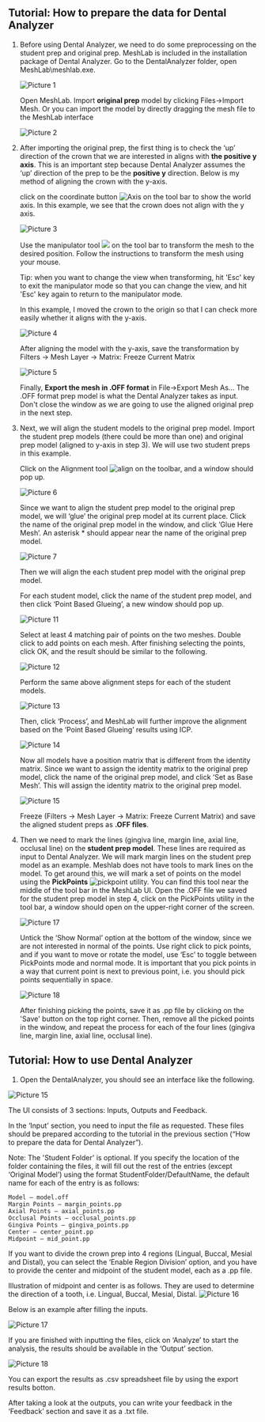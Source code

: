 ## Tutorial: How to prepare the data for Dental Analyzer
1. Before using Dental Analyzer, we need to do some preprocessing on the student prep and original prep. MeshLab is included in the installation package of Dental Analyzer. Go to the DentalAnalyzer folder, open MeshLab\meshlab.exe.

    ![Picture 1](./tutorial_assets/Picture1.png)

   Open MeshLab. Import **original prep** model by clicking Files->Import Mesh. Or you can import the model by directly dragging the mesh file to the MeshLab interface

    ![Picture 2](./tutorial_assets/Picture2.png)

2. After importing the original prep, the first thing is to check the ‘up’ direction of the crown that we are interested in aligns with **the positive y axis**. This is an important step because Dental Analyzer assumes the ‘up’ direction of the prep to be the **positive y** direction. Below is my method of aligning the crown with the y-axis.
   
    click on the coordinate button ![Axis](./tutorial_assets/axis.png) on the tool bar to show the world axis. In this example, we see that the crown does not align with the y axis.

    ![Picture 3](./tutorial_assets/Picture3.png)

    Use the manipulator tool ![](./tutorial_assets/manipulator.png) on the tool bar to transform the mesh to the desired position. Follow the instructions to transform the mesh using your mouse.

    Tip: when you want to change the view when transforming, hit 'Esc' key to exit the manipulator mode so that you can change the view, and hit 'Esc' key again to return to the manipulator mode.

    In this example, I moved the crown to the origin so that I can check more easily whether it aligns with the y-axis.

    ![Picture 4](./tutorial_assets/Picture4.png)

    After aligning the model with the y-axis, save the transformation by Filters -> Mesh Layer -> Matrix: Freeze Current Matrix
    
    ![Picture 5](./tutorial_assets/Picture5.png)
    
    Finally, **Export the mesh in .OFF format** in File->Export Mesh As… The .OFF format prep model is what the Dental Analyzer takes as input. Don't close the window as we are going to use the aligned original prep in the next step.
3. Next, we will align the student models to the original prep model. Import the student prep models (there could be more than one) and original prep model (aligned to y-axis in step 3). We will use two student preps in this example.
   
   Click on the Alignment tool ![align](./tutorial_assets/alignment.png) on the toolbar, and a window should pop up.

    ![Picture 6](./tutorial_assets/Picture6.png)

    Since we want to align the student prep model to the original prep model, we will ‘glue’ the original prep model at its current place. Click the name of the original prep model in the window, and click ‘Glue Here Mesh’. An asterisk * should appear near the name of the original prep model.

    ![Picture 7](./tutorial_assets/Picture7.png)

    Then we will align the each student prep model with the original prep model. 
    
    For each student model, click the name of the student prep model, and then click ‘Point Based Glueing’, a new window should pop up.

    ![Picture 11](./tutorial_assets/Picture8.png)
    
    Select at least 4 matching pair of points on the two meshes. Double click to add points on each mesh. After finishing selecting the points, click OK, and the result should be similar to the following.

    ![Picture 12](./tutorial_assets/Picture9.png)

    Perform the same above alignment steps for each of the student models.

    ![Picture 13](./tutorial_assets/Picture10.png)

    Then, click ‘Process’, and MeshLab will further improve the alignment based on the ‘Point Based Glueing’ results using ICP. 

    ![Picture 14](./tutorial_assets/Picture11.png)

    Now all models have a position matrix that is different from the identity matrix. Since we want to assign the identity matrix to the original prep model, click the name of the original prep model, and click ‘Set as Base Mesh’. This will assign the identity matrix to the original prep model.

    ![Picture 15](./tutorial_assets/Picture12.png)

    Freeze (Filters -> Mesh Layer -> Matrix: Freeze Current Matrix) and save the aligned student preps as **.OFF files**.

4. Then we need to mark the lines (gingiva line, margin line, axial line, occlusal line) on the **student prep model**. These lines are required as input to Dental Analyzer. We will mark margin lines on the student prep model as an example.
Meshlab does not have tools to mark lines on the model. To get around this, we will mark a set of points on the model using the **PickPoints** ![pickpoint](./tutorial_assets/pickpoint.png) utility. You can find this tool near the middle of the tool bar in the MeshLab UI.
Open the .OFF file we saved for the student prep model in step 4, click on the PickPoints utility in the tool bar, a window should open on the upper-right corner of the screen.

    ![Picture 17](./tutorial_assets/Picture13.png)

    Untick the ‘Show Normal’ option at the bottom of the window, since we are not interested in normal of the points. Use right click to pick points, and if you want to move or rotate the model, use ‘Esc’ to toggle between PickPoints mode and normal mode. It is important that you pick points in a way that current point is next to previous point, i.e. you should pick points sequentially in space. 

    ![Picture 18](./tutorial_assets/Picture14.png)

    After finishing picking the points, save it as .pp file by clicking on the 'Save' button on the top right corner. Then, remove all the picked points in the window, and repeat the process for each of the four lines (gingiva line, margin line, axial line, occlusal line).


## Tutorial: How to use Dental Analyzer
1. Open the DentalAnalyzer, you should see an interface like the following.

![Picture 15](./tutorial_assets/Picture15.png)

The UI consists of 3 sections: Inputs, Outputs and Feedback.

In the ‘Input’ section, you need to input the file as requested. These files should be prepared according to the tutorial in the previous section (“How to prepare the data for Dental Analyzer”). 

Note: The 'Student Folder' is optional. If you specify the location of the folder containing the files, it will fill out the rest of the entries (except ‘Original Model’) using the format StudentFolder/DefaultName, the default name for each of the entry is as follows:
```
Model – model.off
Margin Points – margin_points.pp
Axial Points – axial_points.pp
Occlusal Points – occlusal_points.pp
Gingiva Points – gingiva_points.pp
Center – center_point.pp
Midpoint – mid_point.pp
```

If you want to divide the crown prep into 4 regions (Lingual, Buccal, Mesial and Distal), you can select the ‘Enable Region Division’ option, and you have to provide the center and midpoint of the student model, each as a .pp file.

Illustration of midpoint and center is as follows. They are used to determine the direction of a tooth, i.e. Lingual, Buccal, Mesial, Distal.
![Picture 16](./tutorial_assets/Picture16.png)

Below is an example after filling the inputs.

![Picture 17](./tutorial_assets/Picture17.png)

If you are finished with inputting the files, click on ‘Analyze’ to start the analysis, the results should be available in the ‘Output’ section.

![Picture 18](./tutorial_assets/Picture18.png)

You can export the results as .csv spreadsheet file by using the export results botton.

After taking a look at the outputs, you can write your feedback in the ‘Feedback’ section and save it as a .txt file.